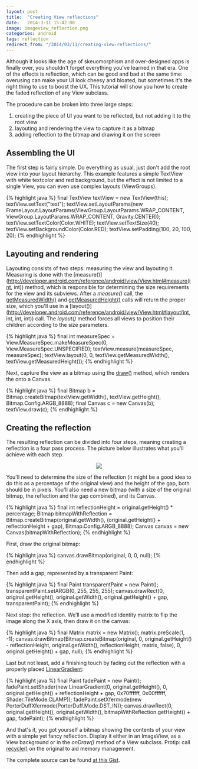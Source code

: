 ```yaml
---
layout: post
title:  "Creating View reflections"
date:   2014-3-11 15:42:00
image: imageview_reflection.png
categories: android
tags: reflection
redirect_from: "/2014/03/11/creating-view-reflections/"
---
```

Although it looks like the age of skeuomorphism and over-designed apps is finally over, you shouldn't forget everything you've learned in that era. One of the effects is reflection, which can be good and bad at the same time: overusing can make your UI look cheesy and bloated, but sometimes it's the right thing to use to boost the UX. This tutorial will show you how to create the faded reflection of any View subclass.
<!-- more -->
The procedure can be broken into three large steps:

1.  creating the piece of UI you want to be reflected, but not adding it to the root view
2.  layouting and rendering the view to capture it as a bitmap
3.  adding reflection to the bitmap and drawing it on the screen

## Assembling the UI

The first step is fairly simple. Do everything as usual, just don't add the root view into your layout hierarchy. This example features a simple TextView with white textcolor and red background, but the effect is not limited to a single View, you can even use complex layouts (ViewGroups).

{% highlight java %}
final TextView textView = new TextView(this);
textView.setText("test");
textView.setLayoutParams(new FrameLayout.LayoutParams(ViewGroup.LayoutParams.WRAP_CONTENT, ViewGroup.LayoutParams.WRAP_CONTENT, Gravity.CENTER));
textView.setTextColor(Color.WHITE);
textView.setTextSize(40);
textView.setBackgroundColor(Color.RED);
textView.setPadding(100, 20, 100, 20);
{% endhighlight %}

## Layouting and rendering

Layouting consists of two steps: measuring the view and layouting it. Measuring is done with the [measure()](http://developer.android.com/reference/android/view/View.html#measure(int, int)) method, which is responsible for determining the size requirements for the view and its subviews. After a _measure()_ call, the [getMeasuredWidth()](http://developer.android.com/reference/android/view/View.html#getMeasuredWidth()) and [getMeasuredHeight()](http://developer.android.com/reference/android/view/View.html#getMeasuredHeight()) calls will return the proper size, which you'll use in a [layout()](http://developer.android.com/reference/android/view/View.html#layout(int, int, int, int)) call. The _layout()_ method forces all views to position their children according to the size parameters.

{% highlight java %}
final int measureSpec = View.MeasureSpec.makeMeasureSpec(0, View.MeasureSpec.UNSPECIFIED);
textView.measure(measureSpec, measureSpec);
textView.layout(0, 0, textView.getMeasuredWidth(), textView.getMeasuredHeight());
{% endhighlight %}

Next, capture the view as a bitmap using the [draw()](http://developer.android.com/reference/android/view/View.html#draw(android.graphics.Canvas)) method, which renders the onto a Canvas.

{% highlight java %}
final Bitmap b = Bitmap.createBitmap(textView.getWidth(), textView.getHeight(), Bitmap.Config.ARGB_8888);
final Canvas c = new Canvas(b);
textView.draw(c);
{% endhighlight %}

## Creating the reflection

The resulting reflection can be divided into four steps, meaning creating a reflection is a four pass process. The picture below illustrates what you'll achieve with each step.

<p align="center">
	<img src="http://andraskinder.com/img/post/view_reflection.jpg">
</p>

You'll need to determine the size of the reflection (it might be a good idea to do this as a percentage of the original view) and the height of the gap, both should be in pixels. You'll also need a new bitmap (with a size of the original bitmap, the reflection and the gap combined), and its Canvas.

{% highlight java %}
final int reflectionHeight = original.getHeight() * percentage;
Bitmap bitmapWithReflection = Bitmap.createBitmap(original.getWidth(), (original.getHeight() + reflectionHeight + gap), Bitmap.Config.ARGB_8888);
Canvas canvas = new Canvas(bitmapWithReflection);
{% endhighlight %}

First, draw the original bitmap:

{% highlight java %}
canvas.drawBitmap(original, 0, 0, null);
{% endhighlight %}

Then add a gap, represented by a transparent Paint:

{% highlight java %}
final Paint transparentPaint = new Paint();
transparentPaint.setARGB(0, 255, 255, 255);
canvas.drawRect(0, original.getHeight(), original.getWidth(), original.getHeight() + gap, transparentPaint);
{% endhighlight %}

Next stop: the reflection. We’ll use a modified identity matrix to flip the image along the X axis, then draw it on the canvas:

{% highlight java %}
final Matrix matrix = new Matrix();
matrix.preScale(1, -1);
canvas.drawBitmap(Bitmap.createBitmap(original, 0, original.getHeight() - reflectionHeight, original.getWidth(), reflectionHeight, matrix, false), 0, original.getHeight() + gap, null);
{% endhighlight %}

Last but not least, add a finishing touch by fading out the reflection with a properly placed [LinearGradient](http://developer.android.com/reference/android/graphics/LinearGradient.html):

{% highlight java %}
final Paint fadePaint = new Paint();
fadePaint.setShader(new LinearGradient(0, original.getHeight(), 0, original.getHeight() + reflectionHeight + gap, 0x70ffffff, 0x00ffffff, Shader.TileMode.CLAMP));
fadePaint.setXfermode(new PorterDuffXfermode(PorterDuff.Mode.DST_IN));
canvas.drawRect(0, original.getHeight(), original.getWidth(), bitmapWithReflection.getHeight() + gap, fadePaint);
{% endhighlight %}

And that's it, you got yourself a bitmap showing the contents of your view with a simple yet fancy reflection. Display it either in an ImageView, as a View background or in the _onDraw()_ method of a View subclass. Protip: call [recycle()](http://developer.android.com/reference/android/graphics/Bitmap.html#recycle()) on the original to aid memory management.

The complete source can be found [at this Gist](https://gist.github.com/andraskindler/ebba7a625e4b75211f89).